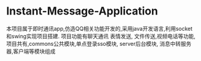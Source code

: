 # Instant-Message-Application
本项目属于即时通讯app,仿造QQ相关功能开发的,采用java开发语言,利用socket和swing实现项目搭建. 项目功能有聊天通讯 表情发送, 文件传送,视频电话等功能, 项目共有,commons公共模块,单点登录sso模块, server后台模块, 消息中转服务器,客户端等模块组成
